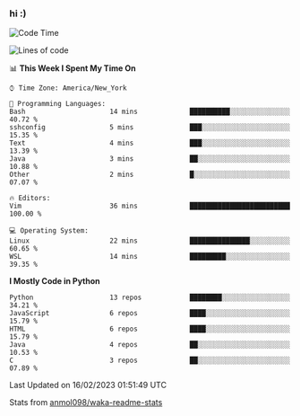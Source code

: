 ### hi :)

<!--START_SECTION:waka-->
![Code Time](http://img.shields.io/badge/Code%20Time-953%20hrs%2013%20mins-blue)

![Lines of code](https://img.shields.io/badge/From%20Hello%20World%20I%27ve%20Written-601%20Thousand%20lines%20of%20code-blue)

📊 **This Week I Spent My Time On** 

```text
⌚︎ Time Zone: America/New_York

💬 Programming Languages: 
Bash                     14 mins             ██████████░░░░░░░░░░░░░░░   40.72 % 
sshconfig                5 mins              ███░░░░░░░░░░░░░░░░░░░░░░   15.35 % 
Text                     4 mins              ███░░░░░░░░░░░░░░░░░░░░░░   13.39 % 
Java                     3 mins              ██░░░░░░░░░░░░░░░░░░░░░░░   10.88 % 
Other                    2 mins              █░░░░░░░░░░░░░░░░░░░░░░░░   07.07 % 

🔥 Editors: 
Vim                      36 mins             █████████████████████████   100.00 % 

💻 Operating System: 
Linux                    22 mins             ███████████████░░░░░░░░░░   60.65 % 
WSL                      14 mins             █████████░░░░░░░░░░░░░░░░   39.35 % 

```

**I Mostly Code in Python** 

```text
Python                   13 repos            ████████░░░░░░░░░░░░░░░░░   34.21 % 
JavaScript               6 repos             ████░░░░░░░░░░░░░░░░░░░░░   15.79 % 
HTML                     6 repos             ████░░░░░░░░░░░░░░░░░░░░░   15.79 % 
Java                     4 repos             ██░░░░░░░░░░░░░░░░░░░░░░░   10.53 % 
C                        3 repos             ██░░░░░░░░░░░░░░░░░░░░░░░   07.89 % 

```



 Last Updated on 16/02/2023 01:51:49 UTC
<!--END_SECTION:waka-->

Stats from [anmol098/waka-readme-stats](https://github.com/anmol098/waka-readme-stats)